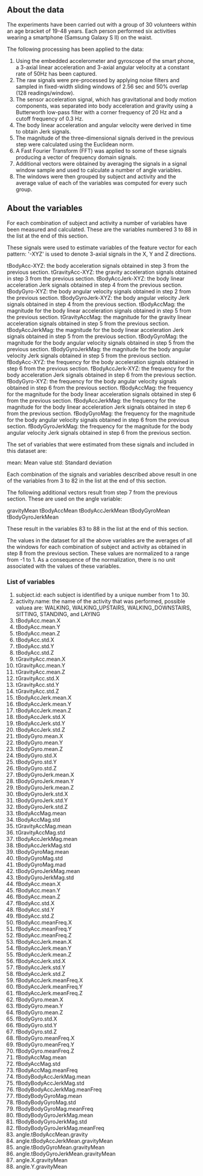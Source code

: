 ## About the data

The experiments have been carried out with a group of 30 volunteers within an age bracket of 19-48 years. Each person performed six activities wearing a smartphone (Samsung Galaxy S II) on the waist.

The following processing has been applied to the data:
1. Using the embedded accelerometer and gyroscope of the smart phone, a  3-axial linear acceleration and 3-axial angular velocity at a constant rate of 50Hz has been captured.
2. The raw signals were pre-processed by applying noise filters and sampled in fixed-width sliding windows of 2.56 sec and 50% overlap (128 readings/window).
3. The sensor acceleration signal, which has gravitational and body motion components, was separated into body acceleration and gravity using a Butterworth low-pass filter with a corner frequency of 20 Hz and a cutoff frequency of 0.3 Hz.
4. The body linear acceleration and angular velocity were derived in time to obtain Jerk signals.
5. The magnitude of the three-dimensional signals derived in the previous step were calculated using the Euclidean norm.
6. A Fast Fourier Transform (FFT) was applied to some of these signals producing a vector of frequency domain signals.
7. Additional vectors were obtained by averaging the signals in a signal window sample and used to calculate a number of angle variables.
8. The windows were then grouped by subject and activity and the average value of each of the variables was computed for every such group.

## About the variables

For each combination of subject and activity a number of variables have been measured and calculated.
These are the variables numbered 3 to 88 in the list at the end of this section.

These signals were used to estimate variables of the feature vector for each pattern:
'-XYZ' is used to denote 3-axial signals in the X, Y and Z directions.

tBodyAcc-XYZ: the body acceleration signals obtained in step 3 from the previous section.
tGravityAcc-XYZ: the gravity acceleration signals obtained in step 3 from the previous section.
tBodyAccJerk-XYZ: the body linear acceleration Jerk signals obtained in step 4 from the previous section.
tBodyGyro-XYZ: the body angular velocity signals obtained in step 2 from the previous section.
tBodyGyroJerk-XYZ: the body angular velocity Jerk signals obtained in step 4 from the previous section.
tBodyAccMag: the magnitude for the body linear acceleration signals obtained in step 5 from the previous section.
tGravityAccMag: the magnitude for the gravity linear acceleration signals obtained in step 5 from the previous section.
tBodyAccJerkMag: the magnitude for the body linear acceleration Jerk signals obtained in step 5 from the previous section.
tBodyGyroMag: the magnitude for the body angular velocity signals obtained in step 5 from the previous section.
tBodyGyroJerkMag: the magnitude for the body angular velocity Jerk signals obtained in step 5 from the previous section.
fBodyAcc-XYZ: the frequency for the body acceleration signals obtained in step 6 from the previous section.
fBodyAccJerk-XYZ: the frequency for the body acceleration Jerk signals obtained in step 6 from the previous section.
fBodyGyro-XYZ: the frequency for the body angular velocity signals obtained in step 6 from the previous section.
fBodyAccMag: the frequency for the magnitude for the body linear acceleration signals obtained in step 6 from the previous section.
fBodyAccJerkMag: the frequency for the magnitude for the body linear acceleration Jerk signals obtained in step 6 from the previous section.
fBodyGyroMag: the frequency for the magnitude for the body angular velocity signals obtained in step 6 from the previous section.
fBodyGyroJerkMag: the frequency for the magnitude for the body angular velocity Jerk signals obtained in step 6 from the previous section.

The set of variables that were estimated from these signals and included in this dataset are:

mean: Mean value
std: Standard deviation

Each combination of the signals and variables described above result in one of the variables from
3 to 82 in the list at the end of this section.

The following additional vectors result from step 7 from the previous section. These are used on the angle variable:

gravityMean
tBodyAccMean
tBodyAccJerkMean
tBodyGyroMean
tBodyGyroJerkMean

These result in the variables 83 to 88 in the list at the end of this section.

The values in the dataset for all the above variables are the averages of all the windows for each combination of subject and activity
as obtained in step 8 from the previous section. These values are normalized to a range from -1 to 1. As a consequence of the normalization, there
is no unit associated with the values of these variables.

### List of variables

1. subject.id: each subject is identified by a unique number from 1 to 30.
2. activity.name: the name of the activity that was performed, possible valuea are: WALKING, WALKING_UPSTAIRS, WALKING_DOWNSTAIRS, SITTING, STANDING, and LAYING
3. tBodyAcc.mean.X
4. tBodyAcc.mean.Y
5. tBodyAcc.mean.Z
6. tBodyAcc.std.X
7. tBodyAcc.std.Y
8. tBodyAcc.std.Z
9. tGravityAcc.mean.X
10. tGravityAcc.mean.Y
11. tGravityAcc.mean.Z
12. tGravityAcc.std.X
13. tGravityAcc.std.Y
14. tGravityAcc.std.Z
15. tBodyAccJerk.mean.X
16. tBodyAccJerk.mean.Y
17. tBodyAccJerk.mean.Z
18. tBodyAccJerk.std.X
19. tBodyAccJerk.std.Y
20. tBodyAccJerk.std.Z
21. tBodyGyro.mean.X
22. tBodyGyro.mean.Y
23. tBodyGyro.mean.Z
24. tBodyGyro.std.X
25. tBodyGyro.std.Y
26. tBodyGyro.std.Z
27. tBodyGyroJerk.mean.X
28. tBodyGyroJerk.mean.Y
29. tBodyGyroJerk.mean.Z
30. tBodyGyroJerk.std.X
31. tBodyGyroJerk.std.Y
32. tBodyGyroJerk.std.Z
33. tBodyAccMag.mean
34. tBodyAccMag.std
35. tGravityAccMag.mean
36. tGravityAccMag.std
37. tBodyAccJerkMag.mean
38. tBodyAccJerkMag.std
39. tBodyGyroMag.mean
40. tBodyGyroMag.std
41. tBodyGyroMag.mad
42. tBodyGyroJerkMag.mean
43. tBodyGyroJerkMag.std
44. fBodyAcc.mean.X
45. fBodyAcc.mean.Y
46. fBodyAcc.mean.Z
47. fBodyAcc.std.X
48. fBodyAcc.std.Y
49. fBodyAcc.std.Z
50. fBodyAcc.meanFreq.X
51. fBodyAcc.meanFreq.Y
52. fBodyAcc.meanFreq.Z
53. fBodyAccJerk.mean.X
54. fBodyAccJerk.mean.Y
55. fBodyAccJerk.mean.Z
56. fBodyAccJerk.std.X
57. fBodyAccJerk.std.Y
58. fBodyAccJerk.std.Z
59. fBodyAccJerk.meanFreq.X
60. fBodyAccJerk.meanFreq.Y
61. fBodyAccJerk.meanFreq.Z
62. fBodyGyro.mean.X
63. fBodyGyro.mean.Y
64. fBodyGyro.mean.Z
65. fBodyGyro.std.X
66. fBodyGyro.std.Y
67. fBodyGyro.std.Z
68. fBodyGyro.meanFreq.X
69. fBodyGyro.meanFreq.Y
70. fBodyGyro.meanFreq.Z
71. fBodyAccMag.mean
72. fBodyAccMag.std
73. fBodyAccMag.meanFreq
74. fBodyBodyAccJerkMag.mean
75. fBodyBodyAccJerkMag.std
76. fBodyBodyAccJerkMag.meanFreq
77. fBodyBodyGyroMag.mean
78. fBodyBodyGyroMag.std
79. fBodyBodyGyroMag.meanFreq
80. fBodyBodyGyroJerkMag.mean
81. fBodyBodyGyroJerkMag.std
82. fBodyBodyGyroJerkMag.meanFreq
83. angle.tBodyAccMean.gravity
84. angle.tBodyAccJerkMean.gravityMean
85. angle.tBodyGyroMean.gravityMean
86. angle.tBodyGyroJerkMean.gravityMean
87. angle.X.gravityMean
88. angle.Y.gravityMean
